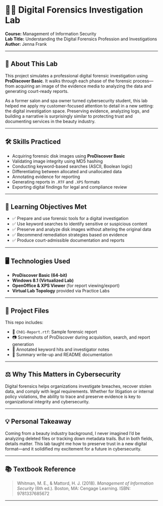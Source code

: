 # 🕵️‍♀️ Digital Forensics Investigation Lab  
**Course:** Management of Information Security  
**Lab Title:** Understanding the Digital Forensics Profession and Investigations  
**Author:** Jenna Frank

---

## 📌 About This Lab

This project simulates a professional digital forensic investigation using **ProDiscover Basic**. It walks through each phase of the forensic process—from acquiring an image of the evidence media to analyzing the data and generating court-ready reports.

As a former salon and spa owner turned cybersecurity student, this lab helped me apply my customer-focused attention to detail in a new setting: the digital investigation space. Preserving evidence, analyzing logs, and building a narrative is surprisingly similar to protecting trust and documenting services in the beauty industry.

---

## 🛠️ Skills Practiced

- Acquiring forensic disk images using **ProDiscover Basic**
- Validating image integrity using MD5 hashing
- Conducting keyword-based searches (ASCII, Boolean logic)
- Differentiating between allocated and unallocated data
- Annotating evidence for reporting
- Generating reports in `.RTF` and `.XPS` formats
- Exporting digital findings for legal and compliance review

---

## 🎯 Learning Objectives Met

- ✅ Prepare and use forensic tools for a digital investigation  
- ✅ Use keyword searches to identify sensitive or suspicious content  
- ✅ Preserve and analyze disk images without altering the original data  
- ✅ Recommend remediation strategies based on evidence  
- ✅ Produce court-admissible documentation and reports

---

## 🖥️ Technologies Used

- **ProDiscover Basic (64-bit)**
- **Windows 8.1 (Virtualized Lab)**
- **OpenOffice & XPS Viewer** (for report viewing/export)
- **Virtual Lab Topology** provided via Practice Labs

---

## 📁 Project Files

This repo includes:

- 📄 `Ch01-Report.rtf`: Sample forensic report  
- 📷 Screenshots of ProDiscover during acquisition, search, and report generation  
- 📝 Annotated keyword hits and investigator notes  
- 🧾 Summary write-up and README documentation

---

## ⚖️ Why This Matters in Cybersecurity

Digital forensics helps organizations investigate breaches, recover stolen data, and comply with legal requirements. Whether for litigation or internal policy violations, the ability to trace and preserve evidence is key to organizational integrity and cybersecurity.

---

## 💡 Personal Takeaway

Coming from a beauty industry background, I never imagined I’d be analyzing deleted files or tracking down metadata trails. But in both fields, details matter. This lab taught me how to preserve trust in a new digital format—and it solidified my excitement for a future in cybersecurity.

---

## 📚 Textbook Reference

> Whitman, M. E., & Mattord, H. J. (2018). *Management of Information Security* (6th ed.). Boston, MA: Cengage Learning. ISBN: 9781337685672

---

